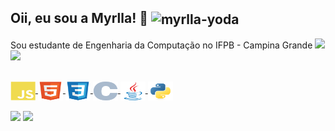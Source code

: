 ## Oii, eu sou a Myrlla! :smiling_face_with_three_hearts:	 <img align="center" alt="myrlla-yoda" height="60" width="80" src="https://camo.githubusercontent.com/3ef2dba4b0a2690582f58daafc66626c7b7c60b5ae6a28cf376f3daa7391dbc1/68747470733a2f2f6d656469612e74656e6f722e636f6d2f696d616765732f35393231613264343863356264353830323365343433326662623835643838632f74656e6f722e676966">
Sou estudante de Engenharia da Computação no IFPB - Campina Grande
<a href="https://github.com/Myrlla">
<img height="170em" src="https://github-readme-stats-eight-theta.vercel.app/api?username=Myrlla&show_icons=true&theme=dracula&include_all_commits=true&count_private=true">
<img height="160em" src="https://github-readme-stats-eight-theta.vercel.app/api/top-langs/?username=Myrlla&layout=compact&langs_count=8&theme=dracula">
<div>
  <div style="display: inline_block"><br>
  <img align="center" alt="Myrlla-Js" height="30" width="40" src="https://raw.githubusercontent.com/devicons/devicon/master/icons/javascript/javascript-plain.svg">
  <img align="center" alt="Myrlla-HTML" height="30" width="40" src="https://raw.githubusercontent.com/devicons/devicon/master/icons/html5/html5-original.svg">
  <img align="center" alt="Myrlla-CSS" height="30" width="40" src="https://raw.githubusercontent.com/devicons/devicon/master/icons/css3/css3-original.svg">
  <img align="center" alt="Myrlla-C" height="30" width="40" src="https://raw.githubusercontent.com/devicons/devicon/master/icons/c/c-original.svg">
  <img align="center" alt="Myrlla-Java" height="30" width="40" src="https://raw.githubusercontent.com/devicons/devicon/master/icons/java/java-original.svg">
  <img align="center" alt="Myrlla-Python" height="30" width="40" src="https://raw.githubusercontent.com/devicons/devicon/master/icons/python/python-original.svg">

  </div>
  
  <br>
  
  <div>
   <a href="https://instagram.com/myrllalp" target="_blank"><img src="https://img.shields.io/badge/-Instagram-%23E4405F?style=for-the-badge&logo=instagram&logoColor=white" target="_blank"></a>
   <a href = "mailto: myrllajucas20@gmail.com"><img src="https://img.shields.io/badge/-Gmail-%23EA4335?style=for-the-badge&logo=gmail&logoColor=white" target="_blank"></a>
  </div>

